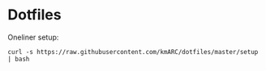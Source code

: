 # Dotfiles

Oneliner setup:

    curl -s https://raw.githubusercontent.com/kmARC/dotfiles/master/setup | bash
